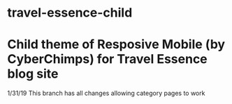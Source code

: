 # travel-essence-child
# Child theme of Resposive Mobile (by CyberChimps) for Travel Essence blog site
1/31/19
This branch has all changes allowing category pages to work
